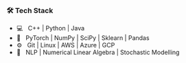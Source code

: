 <h3>🛠 Tech Stack</h3>

- 💻 &nbsp; C++ | Python | Java 
- 🤖 &nbsp; PyTorch | NumPy | SciPy | Sklearn | Pandas
- ⚙️ &nbsp; Git | Linux | AWS | Azure | GCP
- 📘 &nbsp; NLP | Numerical Linear Algebra | Stochastic Modelling
